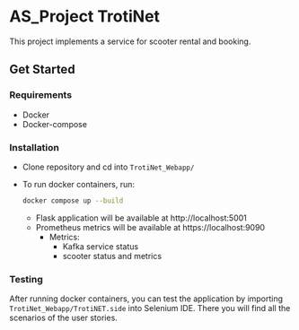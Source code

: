 # AS_Project TrotiNet
This project implements a service for scooter rental and booking. 
## Get Started
### Requirements
- Docker
- Docker-compose

### Installation
- Clone repository and cd into `TrotiNet_Webapp/`
- To run docker containers, run:

    ```bash
    docker compose up --build
    ```
    - Flask application will be available at http://localhost:5001
    - Prometheus metrics will be available at https://localhost:9090
        - Metrics:
            - Kafka service status 
            - scooter status and metrics
### Testing
After running docker containers, you can test the application by importing `TrotiNet_Webapp/TrotiNET.side` into Selenium IDE. There you will find all the scenarios of the user stories.
